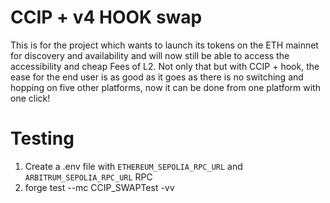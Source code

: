 # CCIP + v4 HOOK swap

This is for the project which wants to launch its tokens on the ETH mainnet for discovery and availability and will now still be able to access the accessibility and cheap Fees of L2. Not only that but with CCIP + hook, the ease for the end user is as good as it goes as there is no switching and hopping on five other platforms, now it can be done from one platform with one click!


# Testing

1. Create a .env file with `ETHEREUM_SEPOLIA_RPC_URL` and `ARBITRUM_SEPOLIA_RPC_URL` RPC
2. forge test --mc CCIP_SWAPTest -vv
